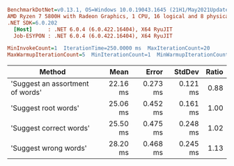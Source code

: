 ``` ini

BenchmarkDotNet=v0.13.1, OS=Windows 10.0.19043.1645 (21H1/May2021Update)
AMD Ryzen 7 5800H with Radeon Graphics, 1 CPU, 16 logical and 8 physical cores
.NET SDK=6.0.202
  [Host]     : .NET 6.0.4 (6.0.422.16404), X64 RyuJIT
  Job-ESYPON : .NET 6.0.4 (6.0.422.16404), X64 RyuJIT

MinInvokeCount=1  IterationTime=250.0000 ms  MaxIterationCount=20  
MaxWarmupIterationCount=5  MinIterationCount=1  MinWarmupIterationCount=1  

```
|                           Method |     Mean |    Error |   StdDev | Ratio |
|--------------------------------- |---------:|---------:|---------:|------:|
| &#39;Suggest an assortment of words&#39; | 22.16 ms | 0.273 ms | 0.121 ms |  0.88 |
|             &#39;Suggest root words&#39; | 25.06 ms | 0.452 ms | 0.161 ms |  1.00 |
|          &#39;Suggest correct words&#39; | 25.50 ms | 0.475 ms | 0.248 ms |  1.02 |
|            &#39;Suggest wrong words&#39; | 28.20 ms | 0.468 ms | 0.245 ms |  1.13 |
